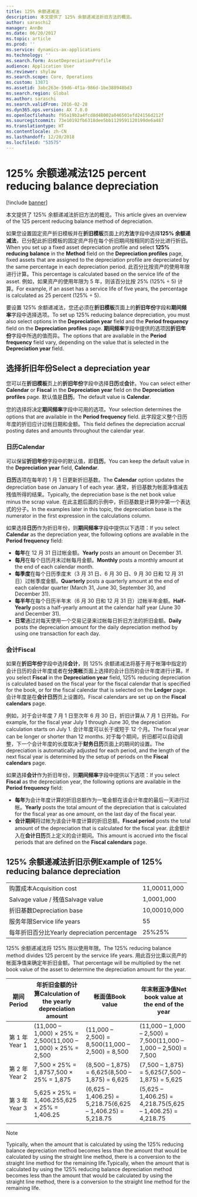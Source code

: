 ```yaml
---
title: 125% 余额递减法
description: 本文提供了 125% 余额递减法折旧方法的概览。
author: saraschi2
manager: AnnBe
ms.date: 06/20/2017
ms.topic: article
ms.prod: ''
ms.service: dynamics-ax-applications
ms.technology: ''
ms.search.form: AssetDepreciationProfile
audience: Application User
ms.reviewer: shylaw
ms.search.scope: Core, Operations
ms.custom: 13871
ms.assetid: 3abc263e-59d6-4f1a-986d-1be388948bd3
ms.search.region: Global
ms.author: saraschi
ms.search.validFrom: 2016-02-28
ms.dyn365.ops.version: AX 7.0.0
ms.openlocfilehash: f95a19b2a4fcd8d48002a046501efd24156d212f
ms.sourcegitcommit: 73e10192fb6318dee5bb1129591120199de6a487
ms.translationtype: HT
ms.contentlocale: zh-CN
ms.lasthandoff: 12/20/2018
ms.locfileid: "53575"
---
```

# <a name="125-percent-reducing-balance-depreciation"></a><span data-ttu-id="e3935-103">125% 余额递减法</span><span class="sxs-lookup"><span data-stu-id="e3935-103">125 percent reducing balance depreciation</span></span>

[!include [banner](../includes/banner.md)]

<span data-ttu-id="e3935-104">本文提供了 125% 余额递减法折旧方法的概览。</span><span class="sxs-lookup"><span data-stu-id="e3935-104">This article gives an overview of the 125 percent reducing balance method of depreciation.</span></span>

<span data-ttu-id="e3935-105">如果您设置固定资产折旧模板并在**折旧模板**页面上的**方法**字段中选择**125% 余额递减法**，已分配此折旧模板的固定资产将在每个折旧期间按相同的百分比进行折旧。</span><span class="sxs-lookup"><span data-stu-id="e3935-105">When you set up a fixed asset depreciation profile and select **125% reducing balance** in the **Method** field on the **Depreciation profiles** page, fixed assets that are assigned to the depreciation profile are depreciated by the same percentage in each depreciation period.</span></span> <span data-ttu-id="e3935-106">此百分比按资产的使用年限进行计算。</span><span class="sxs-lookup"><span data-stu-id="e3935-106">This percentage is calculated based on the service life of the asset.</span></span> <span data-ttu-id="e3935-107">例如，如果资产的使用年限为 5 年，则该百分比按 25% (125% ÷ 5) 计算。</span><span class="sxs-lookup"><span data-stu-id="e3935-107">For example, if an asset has a service life of five years, the percentage is calculated as 25 percent (125% ÷ 5).</span></span>

<span data-ttu-id="e3935-108">要设置 125% 余额递减法，您还必须在**折旧模板**页面上的**折旧年份**字段和**期间频率**字段中选择选项。</span><span class="sxs-lookup"><span data-stu-id="e3935-108">To set up 125% reducing balance depreciation, you must also select options in the **Depreciation year** field and the **Period frequency** field on the **Depreciation profiles** page.</span></span> <span data-ttu-id="e3935-109">**期间频率**字段中提供的选项因**折旧年份**字段中所选的值而异。</span><span class="sxs-lookup"><span data-stu-id="e3935-109">The options that are available in the **Period frequency** field vary, depending on the value that is selected in the **Depreciation year** field.</span></span>

## <a name="select-a-depreciation-year"></a><span data-ttu-id="e3935-110">选择折旧年份</span><span class="sxs-lookup"><span data-stu-id="e3935-110">Select a depreciation year</span></span>
<span data-ttu-id="e3935-111">您可以在**折旧模板**页上的**折旧年份**字段中选择**日历**或**会计**。</span><span class="sxs-lookup"><span data-stu-id="e3935-111">You can select either **Calendar** or **Fiscal** in the **Depreciation year** field on the **Depreciation profiles** page.</span></span> <span data-ttu-id="e3935-112">默认值是**日历**。</span><span class="sxs-lookup"><span data-stu-id="e3935-112">The default value is **Calendar**.</span></span> 

<span data-ttu-id="e3935-113">您的选择将决定**期间频率**字段中可用的选项。</span><span class="sxs-lookup"><span data-stu-id="e3935-113">Your selection determines the options that are available in the **Period frequency** field.</span></span> <span data-ttu-id="e3935-114">此字段定义整个日历年度的折旧应计过帐日期和金额。</span><span class="sxs-lookup"><span data-stu-id="e3935-114">This field defines the depreciation accrual posting dates and amounts throughout the calendar year.</span></span>

### <a name="calendar"></a><span data-ttu-id="e3935-115">日历</span><span class="sxs-lookup"><span data-stu-id="e3935-115">Calendar</span></span>

<span data-ttu-id="e3935-116">可以保留**折旧年份**字段中的默认值，即**日历**。</span><span class="sxs-lookup"><span data-stu-id="e3935-116">You can keep the default value in the **Depreciation year** field, **Calendar**.</span></span> 

<span data-ttu-id="e3935-117">**日历**选项在每年的 1 月 1 日更新折旧基数。</span><span class="sxs-lookup"><span data-stu-id="e3935-117">The **Calendar** option updates the depreciation base on January 1 of each year.</span></span> <span data-ttu-id="e3935-118">通常，折旧基数为帐面净值减去残值所得的结果。</span><span class="sxs-lookup"><span data-stu-id="e3935-118">Typically, the depreciation base is the net book value minus the scrap value.</span></span> <span data-ttu-id="e3935-119">在此主题后面的示例中，折旧基数是计算列中第一个表达式的分子。</span><span class="sxs-lookup"><span data-stu-id="e3935-119">In the examples later in this topic, the depreciation base is the numerator in the first expression in the calculations column.</span></span> 

<span data-ttu-id="e3935-120">如果选择**日历**作为折旧年份，则**期间频率**字段中提供以下选项：</span><span class="sxs-lookup"><span data-stu-id="e3935-120">If you select **Calendar** as the depreciation year, the following options are available in the **Period frequency** field:</span></span>

-   <span data-ttu-id="e3935-121">**每年**在 12 月 31 日过帐金额。</span><span class="sxs-lookup"><span data-stu-id="e3935-121">**Yearly** posts an amount on December 31.</span></span>
-   <span data-ttu-id="e3935-122">**每月**在每个日历月末过帐每月金额。</span><span class="sxs-lookup"><span data-stu-id="e3935-122">**Monthly** posts a monthly amount at the end of each calendar month.</span></span>
-   <span data-ttu-id="e3935-123">**每季度**在每个日历季度末（3 月 31 日、6 月 30 日、9 月 30 日和 12 月 31 日）过帐季度金额。</span><span class="sxs-lookup"><span data-stu-id="e3935-123">**Quarterly** posts a quarterly amount at the end of each calendar quarter (March 31, June 30, September 30, and December 31).</span></span>
-   <span data-ttu-id="e3935-124">**每半年**在每个日历半年末（6 月 30 日和 12 月 31 日）过帐半年金额。</span><span class="sxs-lookup"><span data-stu-id="e3935-124">**Half-Yearly** posts a half-yearly amount at the calendar half year (June 30 and December 31).</span></span>
-   <span data-ttu-id="e3935-125">**日常**通过对每天使用一个交易记录来过帐每日折旧方法的折旧金额。</span><span class="sxs-lookup"><span data-stu-id="e3935-125">**Daily** posts the depreciation amount for the daily depreciation method by using one transaction for each day.</span></span>

### <a name="fiscal"></a><span data-ttu-id="e3935-126">会计</span><span class="sxs-lookup"><span data-stu-id="e3935-126">Fiscal</span></span>

<span data-ttu-id="e3935-127">如果在**折旧年份**字段中选择**会计**，则 125% 余额递减法将基于用于帐簿中指定的会计日历的会计年度或者在**分类帐**页面上选择的会计日历的会计年度进行计算。</span><span class="sxs-lookup"><span data-stu-id="e3935-127">If you select **Fiscal** in the **Depreciation year** field, 125% reducing depreciation is calculated based on the fiscal year for the fiscal calendar that is specified for the book, or for the fiscal calendar that is selected on the **Ledger** page.</span></span> <span data-ttu-id="e3935-128">会计年度是在**会计日历**页上设置的。</span><span class="sxs-lookup"><span data-stu-id="e3935-128">Fiscal calendars are set up on the **Fiscal calendars** page.</span></span> 

<span data-ttu-id="e3935-129">例如，对于会计年度 7 月 1 日至次年 6 月 30 日，折旧计算从 7 月 1 日开始。</span><span class="sxs-lookup"><span data-stu-id="e3935-129">For example, for the fiscal year July 1 through June 30, the depreciation calculation starts on July 1.</span></span> <span data-ttu-id="e3935-130">会计年度可以长于或短于 12 个月。</span><span class="sxs-lookup"><span data-stu-id="e3935-130">The fiscal year can be longer or shorter than 12 months.</span></span> <span data-ttu-id="e3935-131">对于每个期间，折旧都可以自动调整，下一个会计年度的长度取决于**财务日历**页面上的期间的设置。</span><span class="sxs-lookup"><span data-stu-id="e3935-131">The depreciation is automatically adjusted for each period, and the length of the next fiscal year is determined by the setup of periods on the **Fiscal calendars** page.</span></span> 

<span data-ttu-id="e3935-132">如果选择**会计**作为折旧年份，则**期间频率**字段中提供以下选项：</span><span class="sxs-lookup"><span data-stu-id="e3935-132">If you select **Fiscal** as the depreciation year, the following options are available in the **Period frequency** field:</span></span>

-   <span data-ttu-id="e3935-133">**每年**为会计年度计算的折旧总额作为一笔金额在该会计年度的最后一天进行过帐。</span><span class="sxs-lookup"><span data-stu-id="e3935-133">**Yearly** posts the total amount of the depreciation that is calculated for the fiscal year as one amount, on the last day of the fiscal year.</span></span>
-   <span data-ttu-id="e3935-134">**会计期间**将过帐为该会计年度计算的折旧总额。</span><span class="sxs-lookup"><span data-stu-id="e3935-134">**Fiscal period** posts the total amount of the depreciation that is calculated for the fiscal year.</span></span> <span data-ttu-id="e3935-135">此金额计入在**会计日历**页上定义的会计期间。</span><span class="sxs-lookup"><span data-stu-id="e3935-135">This amount is accrued into the fiscal periods that are defined on the **Fiscal calendars** page.</span></span>

## <a name="example-of-125-reducing-balance-depreciation"></a><span data-ttu-id="e3935-136">125% 余额递减法折旧示例</span><span class="sxs-lookup"><span data-stu-id="e3935-136">Example of 125% reducing balance depreciation</span></span>

|                                |        |
|--------------------------------|--------|
| <span data-ttu-id="e3935-137">购置成本</span><span class="sxs-lookup"><span data-stu-id="e3935-137">Acquisition cost</span></span>               | <span data-ttu-id="e3935-138">11,000</span><span class="sxs-lookup"><span data-stu-id="e3935-138">11,000</span></span> |
| <span data-ttu-id="e3935-139">Salvage value / 残值</span><span class="sxs-lookup"><span data-stu-id="e3935-139">Salvage value</span></span>                  | <span data-ttu-id="e3935-140">1,000</span><span class="sxs-lookup"><span data-stu-id="e3935-140">1,000</span></span>  |
| <span data-ttu-id="e3935-141">折旧基数</span><span class="sxs-lookup"><span data-stu-id="e3935-141">Depreciation base</span></span>              | <span data-ttu-id="e3935-142">10,000</span><span class="sxs-lookup"><span data-stu-id="e3935-142">10,000</span></span> |
| <span data-ttu-id="e3935-143">服务年限</span><span class="sxs-lookup"><span data-stu-id="e3935-143">Service life years</span></span>             | <span data-ttu-id="e3935-144">5</span><span class="sxs-lookup"><span data-stu-id="e3935-144">5</span></span>      |
| <span data-ttu-id="e3935-145">每年折旧百分比</span><span class="sxs-lookup"><span data-stu-id="e3935-145">Yearly depreciation percentage</span></span> | <span data-ttu-id="e3935-146">25%</span><span class="sxs-lookup"><span data-stu-id="e3935-146">25%</span></span>    |

<span data-ttu-id="e3935-147">125% 余额递减法将 125% 除以使用年限。</span><span class="sxs-lookup"><span data-stu-id="e3935-147">The 125% reducing balance method divides 125 percent by the service life years.</span></span> <span data-ttu-id="e3935-148">用此百分比乘以资产的帐面净值来确定年折旧金额。</span><span class="sxs-lookup"><span data-stu-id="e3935-148">That percentage will be multiplied by the net book value of the asset to determine the depreciation amount for the year.</span></span>

| <span data-ttu-id="e3935-149">期间</span><span class="sxs-lookup"><span data-stu-id="e3935-149">Period</span></span> | <span data-ttu-id="e3935-150">年折旧金额的计算</span><span class="sxs-lookup"><span data-stu-id="e3935-150">Calculation of the yearly depreciation amount</span></span> | <span data-ttu-id="e3935-151">帐面值</span><span class="sxs-lookup"><span data-stu-id="e3935-151">Book value</span></span>                    | <span data-ttu-id="e3935-152">年末帐面净值</span><span class="sxs-lookup"><span data-stu-id="e3935-152">Net book value at the end of the year</span></span> |
|--------|-----------------------------------------------|-------------------------------|---------------------------------------|
| <span data-ttu-id="e3935-153">第 1 年</span><span class="sxs-lookup"><span data-stu-id="e3935-153">Year 1</span></span> | <span data-ttu-id="e3935-154">(11,000 – 1,000) × 25% = 2,500</span><span class="sxs-lookup"><span data-stu-id="e3935-154">(11,000 – 1,000) × 25% = 2,500</span></span>                | <span data-ttu-id="e3935-155">(11,000 – 2,500) = 8,500</span><span class="sxs-lookup"><span data-stu-id="e3935-155">(11,000 – 2,500) = 8,500</span></span>      | <span data-ttu-id="e3935-156">(11,000 – 1,000 – 2,500) = 7,500</span><span class="sxs-lookup"><span data-stu-id="e3935-156">(11,000 – 1,000 – 2,500) = 7,500</span></span>      |
| <span data-ttu-id="e3935-157">第 2 年</span><span class="sxs-lookup"><span data-stu-id="e3935-157">Year 2</span></span> | <span data-ttu-id="e3935-158">7,500 × 25% = 1,875</span><span class="sxs-lookup"><span data-stu-id="e3935-158">7,500 × 25% = 1,875</span></span>                           | <span data-ttu-id="e3935-159">(8,500 – 1,875) = 6,625</span><span class="sxs-lookup"><span data-stu-id="e3935-159">(8,500 – 1,875) = 6,625</span></span>       | <span data-ttu-id="e3935-160">(7,500 – 1,875) = 5,625</span><span class="sxs-lookup"><span data-stu-id="e3935-160">(7,500 – 1,875) = 5,625</span></span>               |
| <span data-ttu-id="e3935-161">第 3 年</span><span class="sxs-lookup"><span data-stu-id="e3935-161">Year 3</span></span> | <span data-ttu-id="e3935-162">5,625 × 25% = 1,406.25</span><span class="sxs-lookup"><span data-stu-id="e3935-162">5,625 × 25% = 1,406.25</span></span>                        | <span data-ttu-id="e3935-163">(6,625 – 1,406.25) = 5,218.75</span><span class="sxs-lookup"><span data-stu-id="e3935-163">(6,625 – 1,406.25) = 5,218.75</span></span> | <span data-ttu-id="e3935-164">(5,625 – 1,406.25) = 4,218.75</span><span class="sxs-lookup"><span data-stu-id="e3935-164">(5,625 – 1,406.25) = 4,218.75</span></span>         |

> [!NOTE] 
> <span data-ttu-id="e3935-165">Typically, when the amount that is calculated by using the 125% reducing balance depreciation method becomes less than the amount that would be calculated by using the straight line method, there is a conversion to the straight line method for the remaining life.</span><span class="sxs-lookup"><span data-stu-id="e3935-165">Typically, when the amount that is calculated by using the 125% reducing balance depreciation method becomes less than the amount that would be calculated by using the straight line method, there is a conversion to the straight line method for the remaining life.</span></span>



